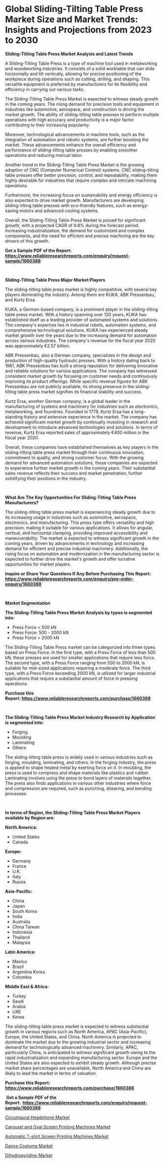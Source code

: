 <p><h1>Global Sliding-Tilting Table Press Market Size and Market Trends: Insights and Projections from 2023 to 2030</h1></p><p><strong>Sliding-Tilting Table Press Market Analysis and Latest Trends</strong></p>
<p><p>A Sliding-Tilting Table Press is a type of machine tool used in metalworking and woodworking industries. It consists of a solid worktable that can slide horizontally and tilt vertically, allowing for precise positioning of the workpiece during operations such as cutting, drilling, and shaping. This versatile equipment is preferred by manufacturers for its flexibility and efficiency in carrying out various tasks.</p><p>The Sliding-Tilting Table Press Market is expected to witness steady growth in the coming years. The rising demand for precision tools and equipment in industries like automotive, aerospace, and construction is driving the market growth. The ability of sliding-tilting table presses to perform multiple operations with high accuracy and productivity is a major factor contributing to their increasing popularity.</p><p>Moreover, technological advancements in machine tools, such as the integration of automation and robotic systems, are further boosting the market. These advancements enhance the overall efficiency and performance of sliding-tilting table presses by enabling smoother operations and reducing manual labor.</p><p>Another trend in the Sliding-Tilting Table Press Market is the growing adoption of CNC (Computer Numerical Control) systems. CNC sliding-tilting table presses offer better precision, control, and repeatability, making them highly desirable for industries that require complex and intricate machining operations.</p><p>Furthermore, the increasing focus on sustainability and energy efficiency is also expected to drive market growth. Manufacturers are developing sliding-tilting table presses with eco-friendly features, such as energy-saving motors and advanced cooling systems.</p><p>Overall, the Sliding-Tilting Table Press Market is poised for significant growth, with a projected CAGR of 6.8% during the forecast period. Increasing industrialization, the demand for customized and complex components, and the need for efficient and precise machining are the key drivers of this growth.</p></p>
<p><strong>Get a Sample PDF of the Report:&nbsp; <a href="https://www.reliableresearchreports.com/enquiry/request-sample/1660388">https://www.reliableresearchreports.com/enquiry/request-sample/1660388</a></strong></p>
<p>&nbsp;</p>
<p><strong>Sliding-Tilting Table Press Major Market Players</strong></p>
<p><p>The sliding-tilting table press market is highly competitive, with several key players dominating the industry. Among them are KUKA, ABK Pressenbau, and Kurtz Ersa. </p><p>KUKA, a German-based company, is a prominent player in the sliding-tilting table press market. With a history spanning over 120 years, KUKA has established itself as a leading provider of automated systems and solutions. The company's expertise lies in industrial robots, automation systems, and comprehensive technological solutions. KUKA has experienced steady market growth over the years due to the increasing demand for automation across various industries. The company's revenue for the fiscal year 2020 was approximately €2.57 billion.</p><p>ABK Pressenbau, also a German company, specializes in the design and production of high-quality hydraulic presses. With a history dating back to 1961, ABK Pressenbau has built a strong reputation for delivering innovative and reliable solutions for various applications. The company has witnessed consistent market growth by focusing on customer needs and continuously improving its product offerings. While specific revenue figures for ABK Pressenbau are not publicly available, its strong presence in the sliding-tilting table press market signifies its financial stability and success.</p><p>Kurtz Ersa, another German company, is a global leader in the manufacturing of systems and machinery for industries such as electronics, metalworking, and foundries. Founded in 1779, Kurtz Ersa has a long-standing history and extensive experience in the market. The company has achieved significant market growth by continually investing in research and development to introduce advanced technologies and solutions. In terms of revenue, Kurtz Ersa reported sales of approximately €400 million in the fiscal year 2020.</p><p>Overall, these companies have established themselves as key players in the sliding-tilting table press market through their continuous innovation, commitment to quality, and strong customer focus. With the growing demand for advanced automation solutions, these companies are expected to experience further market growth in the coming years. Their substantial sales revenue reflects their success and market penetration, further solidifying their positions in the industry.</p></p>
<p>&nbsp;</p>
<p><strong>What Are The Key Opportunities For Sliding-Tilting Table Press Manufacturers?</strong></p>
<p><p>The sliding-tilting table press market is experiencing steady growth due to its increasing usage in industries such as automotive, aerospace, electronics, and manufacturing. This press type offers versatility and high precision, making it suitable for various applications. It allows for angular, vertical, and horizontal clamping, providing improved accessibility and maneuverability. The market is expected to witness significant growth in the coming years, driven by advancements in technology and increasing demand for efficient and precise industrial machinery. Additionally, the rising focus on automation and modernization in the manufacturing sector is expected to further drive the market's growth and offer lucrative opportunities for market players.</p></p>
<p><strong>Inquire or Share Your Questions If Any Before Purchasing This Report: <a href="https://www.reliableresearchreports.com/enquiry/pre-order-enquiry/1660388">https://www.reliableresearchreports.com/enquiry/pre-order-enquiry/1660388</a></strong></p>
<p>&nbsp;</p>
<p><strong>Market Segmentation</strong></p>
<p><strong>The Sliding-Tilting Table Press Market Analysis by types is segmented into:</strong></p>
<p><ul><li>Press Force < 500 kN</li><li>Press Force: 500 - 2000 kN</li><li>Press Force > 2000 kN</li></ul></p>
<p><p>The Sliding-Tilting Table Press market can be categorized into three types based on Press Force. In the first type, with a Press Force of less than 500 kN, these presses are used for smaller applications that require less force. The second type, with a Press Force ranging from 500 to 2000 kN, is suitable for mid-sized applications requiring a moderate force. The third type, with a Press Force exceeding 2000 kN, is utilized for larger industrial applications that require a substantial amount of force in pressing operations.</p></p>
<p><strong>Purchase this Report:&nbsp;<a href="https://www.reliableresearchreports.com/purchase/1660388">https://www.reliableresearchreports.com/purchase/1660388</a></strong></p>
<p>&nbsp;</p>
<p><strong>The Sliding-Tilting Table Press Market Industry Research by Application is segmented into:</strong></p>
<p><ul><li>Forging</li><li>Moulding</li><li>Laminating</li><li>Others</li></ul></p>
<p><p>The sliding-tilting table press is widely used in various industries such as forging, moulding, laminating, and others. In the forging industry, the press is applied to shape heated metal by exerting force on it. In moulding, the press is used to compress and shape materials like plastics and rubber. Laminating involves using the press to bond layers of materials together. The press also finds applications in various other industries where force and compression are required, such as punching, shearing, and bending processes.</p></p>
<p>&nbsp;</p>
<p><strong>In terms of Region, the Sliding-Tilting Table Press Market Players available by Region are:</strong></p>
<p>
    <p> <strong> North America: </strong>
        <ul>
            <li>United States</li>
            <li>Canada</li>
        </ul>
        </p> 
    <p> <strong> Europe: </strong>
        <ul>
            <li>Germany</li>
            <li>France</li>
            <li>U.K.</li>
            <li>Italy</li>
            <li>Russia</li>
        </ul>
        </p> 
    <p> <strong> Asia-Pacific: </strong>
        <ul>
            <li>China</li>
            <li>Japan</li>
            <li>South Korea</li>
            <li>India</li>
            <li>Australia</li>
            <li>China Taiwan</li>
            <li>Indonesia</li>
            <li>Thailand</li>
            <li>Malaysia</li>
        </ul>
        </p> 
    <p> <strong> Latin America: </strong>
        <ul>
            <li>Mexico</li>
            <li>Brazil</li>
            <li>Argentina Korea</li>
            <li>Colombia</li>
        </ul>
        </p> 
    <p> <strong> Middle East & Africa: </strong>
        <ul>
            <li>Turkey</li>
            <li>Saudi</li>
            <li>Arabia</li>
            <li>UAE</li>
            <li>Korea</li>
        </ul>
    </p>
    </p>
<p><p>The sliding-tilting table press market is expected to witness substantial growth in various regions such as North America, APAC (Asia-Pacific), Europe, the United States, and China. North America is projected to dominate the market due to the growing industrial sector and increasing demand for technologically advanced machinery. Similarly, APAC, particularly China, is anticipated to witness significant growth owing to the rapid industrialization and expanding manufacturing sector. Europe and the United States are also expected to exhibit steady growth. Although precise market share percentages are unavailable, North America and China are likely to lead the market in terms of valuation.</p></p>
<p><strong>Purchase this Report: <a href="https://www.reliableresearchreports.com/purchase/1660388">https://www.reliableresearchreports.com/purchase/1660388</a></strong></p>
<p>&nbsp;<strong>Get a Sample PDF of the Report:&nbsp;&nbsp;<a href="https://www.reliableresearchreports.com/enquiry/request-sample/1660388">https://www.reliableresearchreports.com/enquiry/request-sample/1660388</a></strong></p>
<p><strong></strong></p>
<p><p><a href="https://www.linkedin.com/pulse/circumaural-headphone-market-challenges-opportunities-fgske/">Circumaural Headphone Market</a></p><p><a href="https://github.com/dringals/Market-Research-Report-List-1/blob/main/carousel-and-oval-screen-printing-machines-market.md">Carousel and Oval Screen Printing Machines Market</a></p><p><a href="https://github.com/Paul14Anderson63/Market-Research-Report-List-1/blob/main/automatic-t-shirt-screen-printing-machines-market.md">Automatic T-shirt Screen Printing Machines Market</a></p><p><a href="https://www.linkedin.com/pulse/dance-costume-market-research-report-unlocks-analysis-financial-wis7e/">Dance Costume Market</a></p><p><a href="https://medium.com/@henrykihn/dihydropyridine-market-exploring-market-share-market-trends-and-future-growth-ee5befa55afe">Dihydropyridine Market</a></p></p>